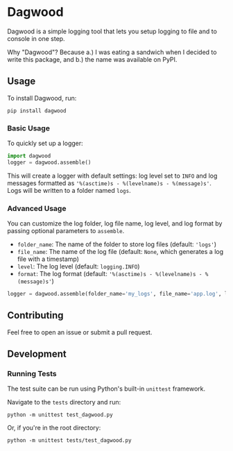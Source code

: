 # Dagwood

Dagwood is a simple logging tool that lets you setup logging to file and to console in one step.

Why "Dagwood"? Because a.) I was eating a sandwich when I decided to write this package, and b.) the name was available on PyPI.

## Usage

To install Dagwood, run:

```
pip install dagwood
```

### Basic Usage

To quickly set up a logger:

```python
import dagwood
logger = dagwood.assemble()
```

This will create a logger with default settings: log level set to `INFO` and log messages formatted as `'%(asctime)s - %(levelname)s - %(message)s'`. Logs will be written to a folder named `logs`.

### Advanced Usage

You can customize the log folder, log file name, log level, and log format by passing optional parameters to `assemble`.

- `folder_name`: The name of the folder to store log files (default: `'logs'`)
- `file_name`: The name of the log file (default: `None`, which generates a log file with a timestamp)
- `level`: The log level (default: `logging.INFO`)
- `format`: The log format (default: `'%(asctime)s - %(levelname)s - %(message)s'`)

```python
logger = dagwood.assemble(folder_name='my_logs', file_name='app.log', level=logging.DEBUG, format='%(levelname)s - %(message)s')
```

## Contributing

Feel free to open an issue or submit a pull request.

## Development

### Running Tests

The test suite can be run using Python's built-in `unittest` framework.

Navigate to the `tests` directory and run:

```
python -m unittest test_dagwood.py
```

Or, if you're in the root directory:

```
python -m unittest tests/test_dagwood.py
```
